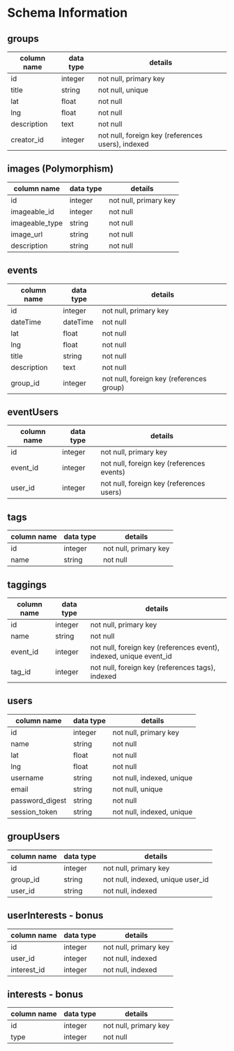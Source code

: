 # Schema Information

## groups
column name  | data type | details
-------------|-----------|-----------------------
id           | integer   | not null, primary key
title        | string    | not null, unique
lat          | float     | not null
lng          | float     | not null
description  | text      | not null
creator_id   | integer   | not null, foreign key (references users), indexed

## images (Polymorphism)
column name      | data type | details
-----------------|-----------|-----------------------
id               | integer   | not null, primary key
imageable_id     | integer   | not null
imageable_type   | string    | not null
image_url        | string    | not null
description      | string    | not null

## events
column name      | data type | details
-----------------|-----------|-----------------------
id               | integer   | not null, primary key
dateTime         | dateTime  | not null
lat              | float     | not null
lng              | float     | not null
title            | string    | not null
description      | text      | not null
group_id         | integer   | not null, foreign key (references group)

## eventUsers
column name | data type | details
------------|-----------|-----------------------
id          | integer   | not null, primary key
event_id    | integer   | not null, foreign key (references events)
user_id     | integer   | not null, foreign key (references users)

## tags
column name | data type | details
------------|-----------|-----------------------
id          | integer   | not null, primary key
name        | string    | not null

## taggings
column name | data type | details
------------|-----------|-----------------------
id          | integer   | not null, primary key
name        | string    | not null
event_id    | integer   | not null, foreign key (references event), indexed, unique event_id
tag_id      | integer   | not null, foreign key (references tags), indexed

## users
column name     | data type | details
----------------|-----------|-----------------------
id              | integer   | not null, primary key
name            | string    | not null
lat             | float     | not null
lng             | float     | not null
username        | string    | not null, indexed, unique
email           | string    | not null, unique
password_digest | string    | not null
session_token   | string    | not null, indexed, unique

## groupUsers
column name     | data type | details
----------------|-----------|-----------------------
id              | integer   | not null, primary key
group_id        | string    | not null, indexed, unique user_id
user_id         | string    | not null, indexed

## userInterests - bonus
column name     | data type | details
----------------|-----------|-----------------------
id              | integer   | not null, primary key
user_id         | integer   | not null, indexed
interest_id     | integer   | not null, indexed

## interests - bonus
column name     | data type | details
----------------|-----------|-----------------------
id              | integer   | not null, primary key
type            | integer   | not null

